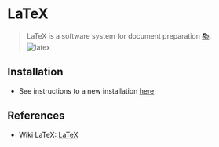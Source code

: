 # LaTeX
> LaTeX is a software system for document preparation [:books:](https://en.wikipedia.org/wiki/LaTeX).  
![latex](https://upload.wikimedia.org/wikipedia/commons/thumb/2/22/LaTeX_cover.svg/300px-LaTeX_cover.svg.png)

## Installation
* See instructions to a new installation [here](installation/README.md).

## References 
* Wiki LaTeX: [LaTeX](https://en.wikibooks.org/wiki/LaTeX)
